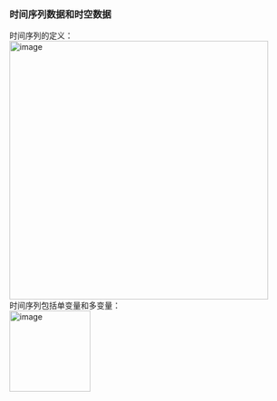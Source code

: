 ### 时间序列数据和时空数据
时间序列的定义：  
<img width="457" alt="image" src="https://github.com/user-attachments/assets/4efeec15-9244-4394-a90a-b7c107dce1f4">  
时间序列包括单变量和多变量：  
<img width="143" alt="image" src="https://github.com/user-attachments/assets/0677a9c8-16bb-4b29-ab0e-5b38bd07f317">  





